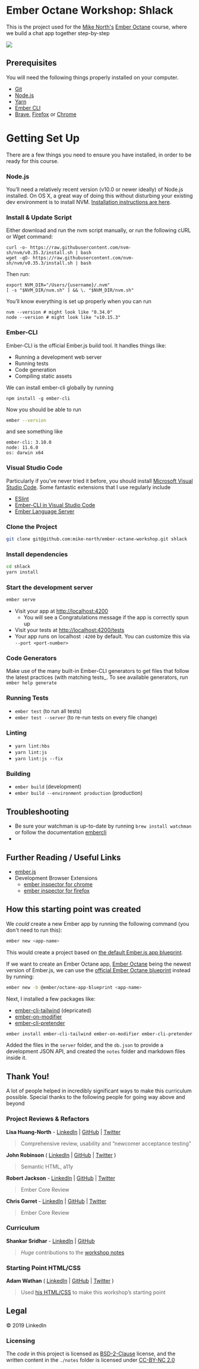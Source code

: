 # Ember Octane Workshop: Shlack

This is the project used for the <a title="Mike North's" href="https://github.com/mike-north">Mike North's</a> <a title="Ember Octane" href="https://emberjs.com/editions/octane/">Ember Octane</a> course, where we build a chat app together step-by-step

![](./notes/img/app.png)

## Prerequisites

You will need the following things properly installed on your computer.

- [Git](https://git-scm.com/)
- [Node.js](https://nodejs.org/)
- [Yarn](https://yarnpkg.com/)
- [Ember CLI](https://ember-cli.com/)
- [Brave](https://brave.com/), [Firefox](https://www.mozilla.org/en-US/firefox/) or [Chrome](https://google.com/chrome/)

# Getting Set Up

There are a few things you need to ensure you have installed, in order to be ready for this course.

### Node.js

You’ll need a relatively recent version (v10.0 or newer ideally) of Node.js installed. On OS X, a great way of doing this without disturbing your existing dev environment is to install NVM. [Installation instructions are here](https://github.com/creationix/nvm#installation).

### Install & Update Script

Either download and run the nvm script manually, or run the following cURL or Wget command:

```
curl -o- https://raw.githubusercontent.com/nvm-sh/nvm/v0.35.3/install.sh | bash
wget -qO- https://raw.githubusercontent.com/nvm-sh/nvm/v0.35.3/install.sh | bash
```

Then run:

```
export NVM_DIR="/Users/{username}/.nvm"
[ -s "$NVM_DIR/nvm.sh" ] && \. "$NVM_DIR/nvm.sh"
```

You’ll know everything is set up properly when you can run

```
nvm --version # might look like "0.34.0"
node --version # might look like "v10.15.3"
```

### Ember-CLI

Ember-CLI is the official Ember.js build tool. It handles things like:

- Running a development web server
- Running tests
- Code generation
- Compiling static assets

We can install ember-cli globally by running

```
npm install -g ember-cli
```

Now you should be able to run

```sh
ember --version
```

and see something like

<!-- The term "see something like" may confuse users from the standpoint of a user wondering if the versions should be the exact match or not and if not when does a version stray too far from the listed version below that it becomes a problem. Changing the language to something like:  "You will see the following if everything is installed correctly" may be clearer to the user. -->

```
ember-cli: 3.10.0
node: 11.6.0
os: darwin x64
```

### Visual Studio Code

Particularly if you’ve never tried it before, you should install [Microsoft Visual Studio Code](https://code.visualstudio.com/). Some fantastic extensions that I use regularly include

- [ESlint](https://marketplace.visualstudio.com/items?itemName=dbaeumer.vscode-eslint)
- [Ember-CLI in Visual Studio Code](https://marketplace.visualstudio.com/items?itemName=felixrieseberg.vsc-ember-cli)
- [Ember Language Server](https://marketplace.visualstudio.com/items?itemName=emberjs.vscode-ember)

### Clone the Project

```sh
git clone git@github.com:mike-north/ember-octane-workshop.git shlack
```

### Install dependencies

```sh
cd shlack
yarn install
```

<!-- Are there options for users to use npm vs yarn if npm is their default dependency installer? -->

### Start the development server

```sh
ember serve
```

- Visit your app at [http://localhost:4200](http://localhost:4200)
  - You will see a Congratulations message if the app is correctly spun up
- Visit your tests at [http://localhost:4200/tests](http://localhost:4200/tests)
- Your app runs on localhost `:4200` by default. You can customize this via `--port <port-number>`

### Code Generators

Make use of the many built-in Ember-CLI generators to get files that follow the latest practices (with matching tests\_. To see available generators, run `ember help generate`

### Running Tests

- `ember test` (to run all tests)
- `ember test --server` (to re-run tests on every file change)

### Linting

- `yarn lint:hbs`
- `yarn lint:js`
- `yarn lint:js --fix`

### Building

- `ember build` (development)
- `ember build --environment production` (production)
<!-- When should a user use which, in the case of the eng workshop? Provide more documentation -->

## Troubleshooting

- Be sure your watchman is up-to-date by running `brew install watchman` or follow the documentation [embercli](https://ember-cli.com/user-guide/#watchman)
-

## Further Reading / Useful Links

- [ember.js](https://emberjs.com/)
- Development Browser Extensions
  - [ember inspector for chrome](https://chrome.google.com/webstore/detail/ember-inspector/bmdblncegkenkacieihfhpjfppoconhi)
  - [ember inspector for firefox](https://addons.mozilla.org/en-US/firefox/addon/ember-inspector/)

## How this starting point was created

We _could_ create a new Ember app by running the following command (you don't need to run this):

```sh
ember new <app-name>
```

This would create a project based on [the default Ember.js app blueprint](https://github.com/ember-cli/ember-cli/tree/7d9fce01d8faa4ce69cc6a8aab6f7f07b6b88425/blueprints/app).

If we want to create an Ember Octane app, [Ember Octane](https://emberjs.com/editions/octane/) being the newest version of Ember.js, we can use the [official Ember Octane blueprint](https://github.com/ember-cli/ember-octane-blueprint/tree/396992a0e0582a18fe718e888a57432aaafc46fe/packages/%40ember/octane-app-blueprint) instead by running:

```sh
ember new -b @ember/octane-app-blueprint <app-name>
```

Next, I installed a few packages like:

- [ember-cli-tailwind](https://github.com/embermap/ember-cli-tailwind) (depricated)
- [ember-on-modifier](https://github.com/buschtoens/ember-on-modifier)
- [ember-cli-pretender](https://github.com/rwjblue/ember-cli-pretender)

```sh
ember install ember-cli-tailwind ember-on-modifier ember-cli-pretender
```

Added the files in the `server` folder, and the `db.json` to provide a development JSON API, and created the `notes` folder and markdown files inside it.

## Thank You!

A lot of people helped in incredibly significant ways to make this curriculum possible. Special thanks to the following people for going way above and beyond

### Project Reviews & Refactors

**Lisa Huang-North** - [LinkedIn](https://www.linkedin.com/in/lisaychuang/) | [GitHub](https://github.com/lisaychuang) | [Twitter](https://twitter.com/lisaychuang)

> Comprehensive review, usability and “newcomer acceptance testing”

**John Robinson** ( [LinkedIn](https://www.linkedin.com/in/robomalo/) | [GitHub](http://github.com/robomalo) | [Twitter](http://twitter.com/robomalo) )

> Semantic HTML, a11y

**Robert Jackson** - [LinkedIn](https://www.linkedin.com/in/rwjblue/) | [GitHub](https://github.com/rwjblue) | [Twitter](https://twitter.com/rwjblue)

> Ember Core Review

**Chris Garret** - [LinkedIn](https://www.linkedin.com/in/pzuraq/) | [GitHub](https://github.com/pzuraq) | [Twitter](https://twitter.com/pzuraq)

> Ember Core Review

### Curriculum

**Shankar Sridhar** - [LinkedIn](https://linkedin.com/in/shankar123/) | [GitHub](https://github.com/shankarsridhar)

> _Huge_ contributions to the [workshop notes](./notes)

### Starting Point HTML/CSS

**Adam Wathan** ( [LinkedIn](https://www.linkedin.com/in/adam-wathan-9418984a/) | [GitHub](http://github.com/adamwathan) | [Twitter](https://twitter.com/adamwathan) )

> Used [his HTML/CSS](https://adamwathan.me/flex-layout-demo/) to make this workshop’s starting point

## Legal

&copy; 2019 LinkedIn

### Licensing

The _code_ in this project is licensed as [BSD-2-Clause](https://opensource.org/licenses/BSD-2-Clause) license, and the written content in the `./notes` folder is licensed under [CC-BY-NC 2.0](https://creativecommons.org/licenses/by-nc/2.0/)
